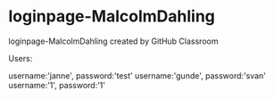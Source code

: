 # loginpage-MalcolmDahling
loginpage-MalcolmDahling created by GitHub Classroom

Users:

username:'janne', password:'test'
username:'gunde', password:'svan'
username:'1', password:'1'
